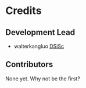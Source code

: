 # Credits

## Development Lead

- walterkangluo [DSiSc](https://github.com/DSiSc)

## Contributors

None yet. Why not be the first?
